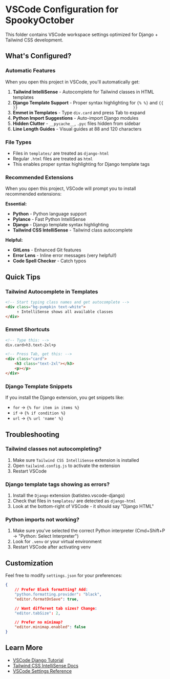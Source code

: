 # VSCode Configuration for SpookyOctober

This folder contains VSCode workspace settings optimized for Django + Tailwind CSS development.

## What's Configured?

### Automatic Features
When you open this project in VSCode, you'll automatically get:

1. **Tailwind IntelliSense** - Autocomplete for Tailwind classes in HTML templates
2. **Django Template Support** - Proper syntax highlighting for `{% %}` and `{{ }}`
3. **Emmet in Templates** - Type `div.card` and press Tab to expand
4. **Python Import Suggestions** - Auto-import Django modules
5. **Hidden Clutter** - `__pycache__`, `.pyc` files hidden from sidebar
6. **Line Length Guides** - Visual guides at 88 and 120 characters

### File Types
- Files in `templates/` are treated as `django-html`
- Regular `.html` files are treated as `html`
- This enables proper syntax highlighting for Django template tags

### Recommended Extensions
When you open this project, VSCode will prompt you to install recommended extensions:

**Essential:**
- **Python** - Python language support
- **Pylance** - Fast Python IntelliSense
- **Django** - Django template syntax highlighting
- **Tailwind CSS IntelliSense** - Tailwind class autocomplete

**Helpful:**
- **GitLens** - Enhanced Git features
- **Error Lens** - Inline error messages (very helpful!)
- **Code Spell Checker** - Catch typos

## Quick Tips

### Tailwind Autocomplete in Templates
```html
<!-- Start typing class names and get autocomplete -->
<div class="bg-pumpkin text-white">
     ↑ IntelliSense shows all available classes
</div>
```

### Emmet Shortcuts
```html
<!-- Type this: -->
div.card>h3.text-2xl+p

<!-- Press Tab, get this: -->
<div class="card">
    <h3 class="text-2xl"></h3>
    <p></p>
</div>
```

### Django Template Snippets
If you install the Django extension, you get snippets like:
- `for` → `{% for item in items %}`
- `if` → `{% if condition %}`
- `url` → `{% url 'name' %}`

## Troubleshooting

### Tailwind classes not autocompleting?
1. Make sure `Tailwind CSS IntelliSense` extension is installed
2. Open `tailwind.config.js` to activate the extension
3. Restart VSCode

### Django template tags showing as errors?
1. Install the `Django` extension (batisteo.vscode-django)
2. Check that files in `templates/` are detected as `django-html`
3. Look at the bottom-right of VSCode - it should say "Django HTML"

### Python imports not working?
1. Make sure you've selected the correct Python interpreter (Cmd+Shift+P → "Python: Select Interpreter")
2. Look for `.venv` or your virtual environment
3. Restart VSCode after activating venv

## Customization

Feel free to modify `settings.json` for your preferences:

```json
{
    // Prefer Black formatting? Add:
    "python.formatting.provider": "black",
    "editor.formatOnSave": true,

    // Want different tab sizes? Change:
    "editor.tabSize": 2,

    // Prefer no minimap?
    "editor.minimap.enabled": false
}
```

## Learn More

- [VSCode Django Tutorial](https://code.visualstudio.com/docs/python/tutorial-django)
- [Tailwind CSS IntelliSense Docs](https://marketplace.visualstudio.com/items?itemName=bradlc.vscode-tailwindcss)
- [VSCode Settings Reference](https://code.visualstudio.com/docs/getstarted/settings)

